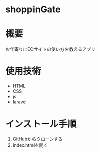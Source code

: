 # shoppinGate

# 概要

お年寄りにECサイトの使い方を教えるアプリ

# 使用技術

- HTML
- CSS
- js
- laravel

# インストール手順
1. GitHubからクローンする
1. index.htmlを開く
